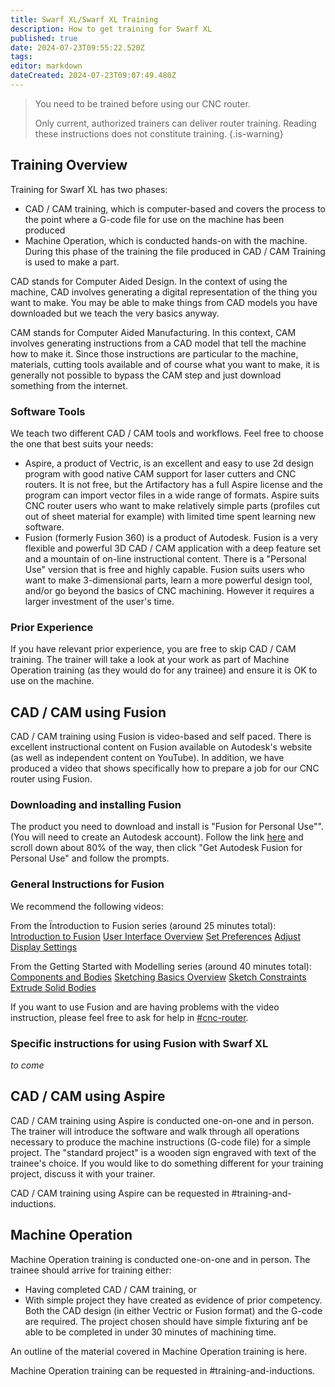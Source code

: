 ```yaml
---
title: Swarf XL/Swarf XL Training
description: How to get training for Swarf XL
published: true
date: 2024-07-23T09:55:22.520Z
tags: 
editor: markdown
dateCreated: 2024-07-23T09:07:49.480Z
---
```


> You need to be trained before using our CNC router.
>
> Only current, authorized trainers can deliver router training. Reading these instructions does not constitute training.
{.is-warning}

## Training Overview 
Training for Swarf XL has two phases: 
- CAD / CAM training, which is computer-based and covers the process to the point where a G-code file for use on the machine has been produced 
- Machine Operation, which is conducted hands-on with the machine. During this phase of the training the file produced in CAD / CAM Training is used to make a part.

CAD stands for Computer Aided Design. In the context of using the machine, CAD involves generating a digital representation of the thing you want to make. You may be able to make things from CAD models you have downloaded but we teach the very basics anyway.

CAM stands for Computer Aided Manufacturing. In this context, CAM involves generating instructions from a CAD model that tell the machine how to make it. Since those instructions are particular to the machine, materials, cutting tools available and of course what you want to make, it is generally not possible to bypass the CAM step and just download something from the internet.

### Software Tools
We teach two different CAD / CAM tools and workflows. Feel free to choose the one that best suits your needs: 
- Aspire, a product of Vectric, is an excellent and easy to use 2d design program with good native CAM support for laser cutters and CNC routers. It is not free, but the Artifactory has a full Aspire license and the program can import vector files in a wide range of formats. Aspire suits CNC router users who want to make relatively simple parts (profiles cut out of sheet material for example) with limited time spent learning new software.
- Fusion (formerly Fusion 360) is a product of Autodesk. Fusion is a very flexible and powerful 3D CAD / CAM application with a deep feature set and a mountain of on-line instructional content. There is a "Personal Use" version that is free and highly capable. Fusion suits users who want to make 3-dimensional parts, learn a more powerful design tool, and/or go beyond the basics of CNC machining. However it requires a larger investment of the user's time.   

### Prior Experience
If you have relevant prior experience, you are free to skip CAD / CAM training. The trainer will take a look at your work as part of Machine Operation training (as they would do for any trainee) and ensure it is OK to use on the machine.

## CAD / CAM using Fusion 
CAD / CAM training using Fusion is video-based and self paced. There is excellent instructional content on Fusion available on Autodesk's website (as well as independent content on YouTube). In addition, we have produced a video that shows specifically how to prepare a job for our CNC router using Fusion.

### Downloading and installing Fusion
The product you need to download and install is "Fusion for Personal Use"". (You will need to create an Autodesk account). Follow the link [here](https://www.autodesk.com/au/products/fusion-360/overview?term=1-YEAR&tab=subscription) and scroll down about 80% of the way, then click "Get Autodesk Fusion for Personal Use" and follow the prompts.

### General Instructions for Fusion

We recommend the following videos:

From the Ïntroduction to Fusion series (around 25 minutes total):
[Introduction to Fusion](https://help.autodesk.com/view/fusion360/ENU/courses/AP-GET-STARTED-OVERVIEW)
[User Interface Overview](https://help.autodesk.com/view/fusion360/ENU/courses/AP-USER-INTERFACE-OVERVIEW)
[Set Preferences](https://help.autodesk.com/view/fusion360/ENU/courses/AP-SET-PREFERENCES)
[Adjust Display Settings](https://help.autodesk.com/view/fusion360/ENU/courses/AP-ADJUST-DISPLAY-SETTINGS)

From the Getting Started with Modelling series (around 40 minutes total): 
[Components and Bodies](https://help.autodesk.com/view/fusion360/ENU/courses/AP-BODIES-COMPONENTS-GS)
[Sketching Basics Overview](https://help.autodesk.com/view/fusion360/ENU/courses/AP-INTRO-SKETCH-BASICS-OVERVIEW)
[Sketch Constraints](https://help.autodesk.com/view/fusion360/ENU/courses/AP-INTRO-SKETCH-BASICS-CONSTRAINTS) 
[Extrude Solid Bodies](https://help.autodesk.com/view/fusion360/ENU/courses/AP-INTRO-SKETCH-BASICS-CONSTRAINTS)

If you want to use Fusion and are having problems with the video instruction, please feel free to ask for help in [#cnc-router](slack://channel?team=T0LQE2JNR&id=C07DDHBALCB).

### Specific instructions for using Fusion with Swarf XL
*to come*

## CAD / CAM using Aspire
CAD / CAM training using Aspire is conducted one-on-one and in person. The trainer will introduce the software and walk through all operations necessary to produce the machine instructions (G-code file) for a simple project. The "standard project" is a wooden sign engraved with text of the trainee's choice. If you would like to do something different for your training project, discuss it with your trainer.     

CAD / CAM training using Aspire can be requested in #training-and-inductions.

## Machine Operation
Machine Operation training is conducted one-on-one and in person. The trainee should arrive for training either: 
- Having completed CAD / CAM training,  or
- With simple project they have created as evidence of prior competency. Both the CAD design (in either Vectric or Fusion format) and the G-code are required. The project chosen should have simple fixturing anf be able to be completed in under 30 minutes of machining time.

An outline of the material covered in Machine Operation training is here.

Machine Operation training can be requested in #training-and-inductions.
